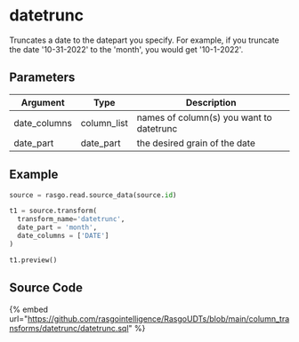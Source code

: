 

# datetrunc

Truncates a date to the datepart you specify. For example, if you truncate the date '10-31-2022' to the 'month', you would get '10-1-2022'.

## Parameters

|   Argument   |    Type     |               Description                |
| ------------ | ----------- | ---------------------------------------- |
| date_columns | column_list | names of column(s) you want to datetrunc |
| date_part    | date_part   | the desired grain of the date            |


## Example

```python
source = rasgo.read.source_data(source.id)

t1 = source.transform(
  transform_name='datetrunc',
  date_part = 'month',
  date_columns = ['DATE']
)

t1.preview()
```

## Source Code

{% embed url="https://github.com/rasgointelligence/RasgoUDTs/blob/main/column_transforms/datetrunc/datetrunc.sql" %}

